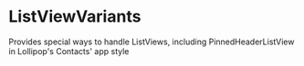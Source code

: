 ListViewVariants
================

Provides special ways to handle ListViews, including PinnedHeaderListView in Lollipop's Contacts' app style
